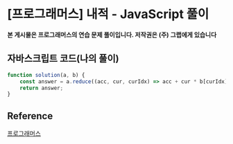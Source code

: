# [프로그래머스] 내적 - JavaScript 풀이

**본 게시물은 프로그래머스의 연습 문제 풀이입니다. 저작권은 (주) 그랩에게 있습니다**



## 자바스크립트 코드(나의 풀이)

```JavaScript
function solution(a, b) {
    const answer = a.reduce((acc, cur, curIdx) => acc + cur * b[curIdx], 0);
    return answer;
}
```



## Reference

[프로그래머스](https://programmers.co.kr)

